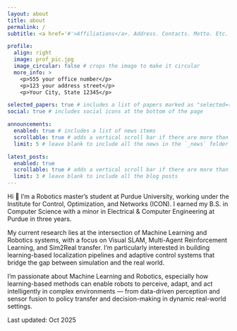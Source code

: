 ```yaml
---
layout: about
title: about
permalink: /
subtitle: <a href='#'>Affiliations</a>. Address. Contacts. Motto. Etc.

profile:
  align: right
  image: prof_pic.jpg
  image_circular: false # crops the image to make it circular
  more_info: >
    <p>555 your office number</p>
    <p>123 your address street</p>
    <p>Your City, State 12345</p>

selected_papers: true # includes a list of papers marked as "selected={true}"
social: true # includes social icons at the bottom of the page

announcements:
  enabled: true # includes a list of news items
  scrollable: true # adds a vertical scroll bar if there are more than 3 news items
  limit: 5 # leave blank to include all the news in the `_news` folder

latest_posts:
  enabled: true
  scrollable: true # adds a vertical scroll bar if there are more than 3 new posts items
  limit: 3 # leave blank to include all the blog posts
---
```


Hi 👋 I’m a Robotics master’s student at Purdue University, working under the Institute for Control, Optimization, and Networks (ICON). I earned my B.S. in Computer Science with a minor in Electrical & Computer Engineering at Purdue in three years.

My current research lies at the intersection of Machine Learning and Robotics systems, with a focus on Visual SLAM, Multi-Agent Reinforcement Learning, and Sim2Real transfer. I’m particularly interested in building learning-based localization pipelines and adaptive control systems that bridge the gap between simulation and the real world.

I’m passionate about Machine Learning and Robotics, especially how learning-based methods can enable robots to perceive, adapt, and act intelligently in complex environments — from data-driven perception and sensor fusion to policy transfer and decision-making in dynamic real-world settings.

Last updated: Oct 2025
